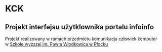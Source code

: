 # KCK
## Projekt interfejsu użytklownika portalu infoinfo ##
Projekt realizowany w ramach przedmiotu komunikacja człowiek komputer w [Szkole wyższej im. Pawła Włodkowica w Płocku](https://www.wlodkowic.pl)
